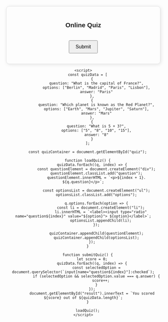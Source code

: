 <!DOCTYPE html>
<html lang="en">
<head>
    <meta charset="UTF-8">
    <meta name="viewport" content="width=device-width, initial-scale=1.0">
    <title>Online Quiz</title>
    <style>
        body {
            font-family: Arial, sans-serif;
            text-align: center;
            margin: 50px;
        }
        .quiz-container {
            max-width: 600px;
            margin: auto;
            padding: 20px;
            border: 1px solid #ddd;
            border-radius: 10px;
            box-shadow: 2px 2px 12px rgba(0, 0, 0, 0.1);
        }
        .question {
            font-size: 20px;
        }
        .options {
            list-style: none;
            padding: 0;
        }
        .options li {
            margin: 10px 0;
        }
        button {
            margin-top: 20px;
            padding: 10px 20px;
            font-size: 16px;
            cursor: pointer;
        }
    </style>
</head>
<body>
    <div class="quiz-container">
        <h2>Online Quiz</h2>
        <div id="quiz"></div>
        <button onclick="submitQuiz()">Submit</button>
        <p id="result"></p>
    </div>

    <script>
        const quizData = [
            {
                question: "What is the capital of France?",
                options: ["Berlin", "Madrid", "Paris", "Lisbon"],
                answer: "Paris"
            },
            {
                question: "Which planet is known as the Red Planet?",
                options: ["Earth", "Mars", "Jupiter", "Saturn"],
                answer: "Mars"
            },
            {
                question: "What is 5 + 3?",
                options: ["5", "8", "10", "15"],
                answer: "8"
            }
        ];

        const quizContainer = document.getElementById("quiz");

        function loadQuiz() {
            quizData.forEach((q, index) => {
                const questionElement = document.createElement("div");
                questionElement.classList.add("question");
                questionElement.innerHTML = `<p>${index + 1}. ${q.question}</p>`;

                const optionsList = document.createElement("ul");
                optionsList.classList.add("options");

                q.options.forEach(option => {
                    const li = document.createElement("li");
                    li.innerHTML = `<label><input type="radio" name="question${index}" value="${option}"> ${option}</label>`;
                    optionsList.appendChild(li);
                });
                
                quizContainer.appendChild(questionElement);
                quizContainer.appendChild(optionsList);
            });
        }

        function submitQuiz() {
            let score = 0;
            quizData.forEach((q, index) => {
                const selectedOption = document.querySelector(`input[name="question${index}"]:checked`);
                if (selectedOption && selectedOption.value === q.answer) {
                    score++;
                }
            });
            document.getElementById("result").innerText = `You scored ${score} out of ${quizData.length}`;
        }

        loadQuiz();
    </script>
</body>
</html>
